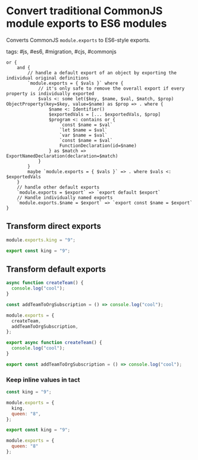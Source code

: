 # Convert traditional CommonJS module exports to ES6 modules

Converts CommonJS `module.exports` to ES6-style exports.

tags: #js, #es6, #migration, #cjs, #commonjs

```grit
or {
    and {
        // handle a default export of an object by exporting the individual original definitions
        `module.exports = { $vals }` where {
            // it's only safe to remove the overall export if every property is individually exported
            $vals <: some let($key, $name, $val, $match, $prop) ObjectProperty(key=$key, value=$name) as $prop => . where {
                $name <: Identifier()
                $exportedVals = [... $exportedVals, $prop]
                $program <: contains or {
                    `const $name = $val`
                    `let $name = $val`
                    `var $name = $val`
                    `const $name = $val`
                    FunctionDeclaration(id=$name)
                } as $match => ExportNamedDeclaration(declaration=$match)
            }
        }
        maybe `module.exports = { $vals }` => . where $vals <: $exportedVals
    }
    // handle other default exports
    `module.exports = $export` => `export default $export`
    // Handle individually named exports
    `module.exports.$name = $export` => `export const $name = $export`
}
```

## Transform direct exports

```js
module.exports.king = "9";
```

```js
export const king = "9";
```

## Transform default exports

```js
async function createTeam() {
  console.log("cool");
}

const addTeamToOrgSubscription = () => console.log("cool");

module.exports = {
  createTeam,
  addTeamToOrgSubscription,
};
```

```js
export async function createTeam() {
  console.log("cool");
}

export const addTeamToOrgSubscription = () => console.log("cool");
```

### Keep inline values in tact

```js
const king = "9";

module.exports = {
  king,
  queen: "8",
};
```

```js
export const king = "9";

module.exports = {
  queen: "8"
};
```
